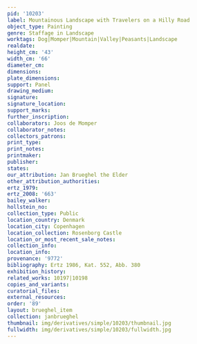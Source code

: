 ```yaml
---
pid: '10203'
label: Mountainous Landscape with Travelers on a Hilly Road
object_type: Painting
genre: Staffage in Landscape
worktags: Dog|Momper|Mountain|Valley|Peasants|Landscape
realdate:
height_cm: '43'
width_cm: '66'
diameter_cm:
dimensions:
plate_dimensions:
support: Panel
drawing_medium:
signature:
signature_location:
support_marks:
further_inscription:
collaborators: Joos de Momper
collaborator_notes:
collectors_patrons:
print_type:
print_notes:
printmaker:
publisher:
states:
our_attribution: Jan Brueghel the Elder
other_attribution_authorities:
ertz_1979:
ertz_2008: '663'
bailey_walker:
hollstein_no:
collection_type: Public
location_country: Denmark
location_city: Copenhagen
location_collection: Rosenborg Castle
location_or_most_recent_sale_notes:
collection_info:
location_info:
provenance: '9772'
bibliography: Ertz 1986, Kat. 552, Abb. 380
exhibition_history:
related_works: 10197|10198
copies_and_variants:
curatorial_files:
external_resources:
order: '89'
layout: brueghel_item
collection: janbrueghel
thumbnail: img/derivatives/simple/10203/thumbnail.jpg
fullwidth: img/derivatives/simple/10203/fullwidth.jpg
---
```

